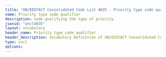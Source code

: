 ```yaml
---
title: "UN/EDIFACT Consolidated Code List 4035 - Priority type code qualifier (20B) JSON-LD Vocabulary"
name: Priority type code qualifier
description: Code qualifying the type of priority.
jsonid: "uncl4035"
layout: vocabulary
header_name: Priority type code qualifier
header_description: Vocabulary Definition of UN/EDIFACT Consolidated Code List 4035 - Priority type code qualifier (20B) semantics in HTML format. JSON-LD format is available at [uncl4035.jsonld](/vocabulary/uncl4035.jsonld)
type: uncl
options:
---
```


